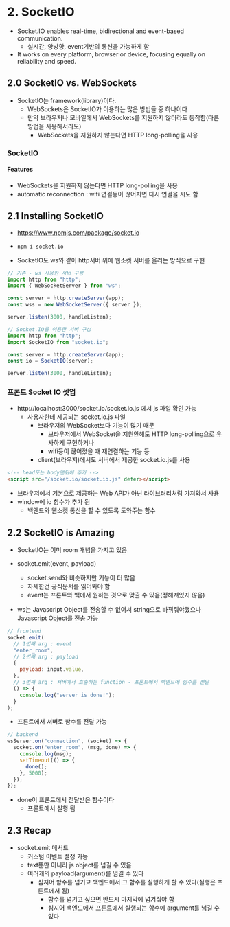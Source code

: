 # 2. SocketIO

- Socket.IO enables real-time, bidirectional and event-based communication.
  - 실시간, 양방향, event기반의 통신을 가능하게 함
- It works on every platform, browser or device, focusing equally on reliability and speed.

## 2.0 SocketIO vs. WebSockets

- SocketIO는 framework(library)이다.
  - WebSockets은 SocketIO가 이용하는 많은 방법들 중 하나이다
  - 만약 브라우저나 모바일에서 WebSockets를 지원하지 않더라도 동작함(다른 방법을 사용해서라도)
    - WebSockets을 지원하지 않는다면 HTTP long-polling을 사용

### SocketIO

#### Features

- WebSockets을 지원하지 않는다면 HTTP long-polling을 사용
- automatic reconnection : wifi 연결등이 끊어지면 다시 연결을 시도 함

## 2.1 Installing SocketIO

- https://www.npmjs.com/package/socket.io
- `npm i socket.io`

- SocketIO도 ws와 같이 http서버 위에 웹소켓 서버를 올리는 방식으로 구현

```js
// 기존 - ws 사용한 서버 구성
import http from "http";
import { WebSocketServer } from "ws";

const server = http.createServer(app);
const wss = new WebSocketServer({ server });

server.listen(3000, handleListen);
```

```js
// Socket.IO를 이용한 서버 구성
import http from "http";
import SocketIO from "socket.io";

const server = http.createServer(app);
const io = SocketIO(server);

server.listen(3000, handleListen);
```

### 프론트 Socket IO 셋업

- http://localhost:3000/socket.io/socket.io.js 에서 js 파일 확인 가능
  - 사용자한테 제공되는 socket.io.js 파일
    - 브라우저의 WebSocket보다 기능이 많기 때문
      - 브라우저에서 WebSocket을 지원안해도 HTTP long-polling으로 유사하게 구현하거나
      - wifi등이 끊어졌을 때 재연결하는 기능 등
    - client(브라우저)에서도 서버에서 제공한 socket.io.js를 사용

```html
<!-- head또는 body맨뒤에 추가 -->
<script src="/socket.io/socket.io.js" defer></script>
```

- 브라우저에서 기본으로 제공하는 Web API가 아닌 라이브러리처럼 가져와서 사용
- window에 io 함수가 추가 됨
  - 백엔드와 웹소켓 통신을 할 수 있도록 도와주는 함수

## 2.2 SocketIO is Amazing

- SocketIO는 이미 room 개념을 가지고 있음
- socket.emit(event, payload)

  - socket.send와 비슷하지만 기능이 더 많음
  - 자세한건 공식문서를 읽어봐야 함
  - event는 프론트와 백에서 원하는 것으로 맞출 수 있음(정해져있지 않음)

- ws는 Javascript Object를 전송할 수 없어서 string으로 바꿔줘야했으나
  Javascript Object를 전송 가능

```js
// frontend
socket.emit(
  // 1번째 arg : event
  "enter_room",
  // 2번째 arg : payload
  {
    payload: input.value,
  },
  // 3번째 arg : 서버에서 호출하는 function - 프론트에서 백엔드에 함수를 전달
  () => {
    console.log("server is done!");
  }
);
```

- 프론트에서 서버로 함수를 전달 가능

```js
// backend
wsServer.on("connection", (socket) => {
  socket.on("enter_room", (msg, done) => {
    console.log(msg);
    setTimeout(() => {
      done();
    }, 5000);
  });
});
```

- done이 프론트에서 전달받은 함수이다
  - 프론트에서 실행 됨

## 2.3 Recap

- socket.emit 메서드
  - 커스텀 이벤트 설정 가능
  - text뿐만 아니라 js object를 넘길 수 있음
  - 여러개의 payload(argument)를 넘길 수 있다
    - 심지어 함수를 넘기고 백엔드에서 그 함수를 실행하게 할 수 있다(실행은 프론트에서 됨)
      - 함수를 넘기고 싶으면 반드시 마지막에 넘겨줘야 함
      - 심지어 백엔드에서 프론트에서 실행되는 함수에 argument를 넘길 수 있다
